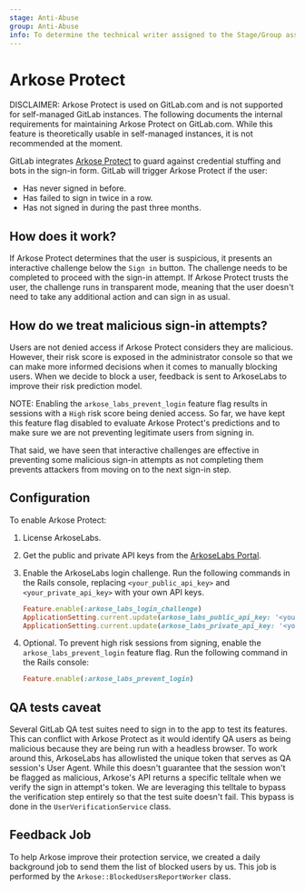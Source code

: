 ```yaml
---
stage: Anti-Abuse
group: Anti-Abuse
info: To determine the technical writer assigned to the Stage/Group associated with this page, see https://about.gitlab.com/handbook/product/ux/technical-writing/#assignments
---
```


# Arkose Protect

DISCLAIMER:
Arkose Protect is used on GitLab.com and is not supported for self-managed GitLab
instances. The following documents the internal requirements for maintaining
Arkose Protect on GitLab.com. While this feature is theoretically usable in self-managed instances, it
is not recommended at the moment.

GitLab integrates [Arkose Protect](https://www.arkoselabs.com/arkose-protect/) to guard against
credential stuffing and bots in the sign-in form. GitLab will trigger Arkose Protect if the user:

- Has never signed in before.
- Has failed to sign in twice in a row.
- Has not signed in during the past three months.

## How does it work?

If Arkose Protect determines that the user is suspicious, it presents an interactive challenge below
the `Sign in` button. The challenge needs to be completed to proceed with the sign-in
attempt. If Arkose Protect trusts the user, the challenge runs in transparent mode, meaning that the
user doesn't need to take any additional action and can sign in as usual.

## How do we treat malicious sign-in attempts?

Users are not denied access if Arkose Protect considers they are malicious. However,
their risk score is exposed in the administrator console so that we can make more informed decisions when it
comes to manually blocking users. When we decide to block a user, feedback is sent to ArkoseLabs to
improve their risk prediction model.

NOTE:
Enabling the `arkose_labs_prevent_login` feature flag results in sessions with a `High` risk
score being denied access. So far, we have kept this feature flag disabled to evaluate Arkose
Protect's predictions and to make sure we are not preventing legitimate users from signing in.

That said, we have seen that interactive challenges are effective in preventing some malicious
sign-in attempts as not completing them prevents attackers from moving on to the next sign-in step.

## Configuration

To enable Arkose Protect:

1. License ArkoseLabs.
1. Get the public and private API keys from the [ArkoseLabs Portal](https://portal.arkoselabs.com/).
1. Enable the ArkoseLabs login challenge. Run the following commands in the Rails console, replacing `<your_public_api_key>` and `<your_private_api_key>` with your own API keys.

   ```ruby
   Feature.enable(:arkose_labs_login_challenge)
   ApplicationSetting.current.update(arkose_labs_public_api_key: '<your_public_api_key>')
   ApplicationSetting.current.update(arkose_labs_private_api_key: '<your_private_api_key>')
   ```

1. Optional. To prevent high risk sessions from signing, enable the `arkose_labs_prevent_login` feature flag. Run the following command in the Rails console:

   ```ruby
   Feature.enable(:arkose_labs_prevent_login)
   ```

## QA tests caveat

Several GitLab QA test suites need to sign in to the app to test its features. This can conflict
with Arkose Protect as it would identify QA users as being malicious because they are being run with
a headless browser. To work around this, ArkoseLabs has allowlisted the unique token
that serves as QA session's User Agent. While this doesn't guarantee that the session won't be
flagged as malicious, Arkose's API returns a specific telltale when we verify the sign in
attempt's token. We are leveraging this telltale to bypass the verification step entirely so that the
test suite doesn't fail. This bypass is done in the `UserVerificationService` class.

## Feedback Job

To help Arkose improve their protection service, we created a daily background job to send them the list of blocked users by us.
This job is performed by the `Arkose::BlockedUsersReportWorker` class.
